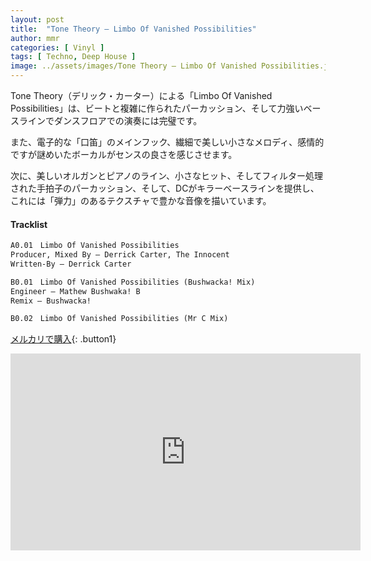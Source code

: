 ```yaml
---
layout: post
title:  "Tone Theory – Limbo Of Vanished Possibilities"
author: mmr
categories: [ Vinyl ]
tags: [ Techno, Deep House ]
image: ../assets/images/Tone Theory – Limbo Of Vanished Possibilities.jpg
---
```


Tone Theory（デリック・カーター）による「Limbo Of Vanished Possibilities」は、ビートと複雑に作られたパーカッション、そして力強いベースラインでダンスフロアでの演奏には完璧です。

また、電子的な「口笛」のメインフック、繊細で美しい小さなメロディ、感情的ですが謎めいたボーカルがセンスの良さを感じさせます。

次に、美しいオルガンとピアノのライン、小さなヒット、そしてフィルター処理された手拍子のパーカッション、そして、DCがキラーベースラインを提供し、これには「弾力」のあるテクスチャで豊かな音像を描いています。


#### Tracklist
```md
A0.01　Limbo Of Vanished Possibilities
Producer, Mixed By – Derrick Carter, The Innocent
Written-By – Derrick Carter

B0.01　Limbo Of Vanished Possibilities (Bushwacka! Mix)
Engineer – Mathew Bushwaka! B
Remix – Bushwacka!

B0.02　Limbo Of Vanished Possibilities (Mr C Mix)
```

[メルカリで購入](https://jp.mercari.com/item/m14966528973?afid=6142608987){: .button1}

<iframe width="560" height="315" src="https://www.youtube.com/embed/q5Et2Zy4-Eo?si=9dFDNsaRRvPkOhnf" title="YouTube video player" frameborder="0" allow="accelerometer; autoplay; clipboard-write; encrypted-media; gyroscope; picture-in-picture; web-share" referrerpolicy="strict-origin-when-cross-origin" allowfullscreen></iframe>